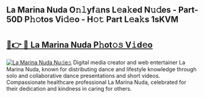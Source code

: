 ## La Marina Nuda O𝚗𝚕yf𝚊ns L𝚎a𝚔ed N𝚞𝚍es - Part-50D P𝚑𝚘tos Vi𝚍𝚎o - H𝚘𝚝 Part L𝚎a𝚔s 1sKVM

# <h2><a href="http://kf6152.oniu.top/?m=La+Marina+Nuda">🔗👉 🔴 La Marina Nuda P𝚑ot𝚘𝚜 V𝚒d𝚎o</a></h2>

[![La Marina Nuda Nu𝚍e𝚜](https://i.imgur.com/0qMVB7G.gif)](http://kf6152.oniu.top/?m=La+Marina+Nuda)
Digital media creator and web entertainer La Marina Nuda, known for distributing dance and lifestyle knowledge through solo and collaborative dance presentations and short videos. Compassionate healthcare professional La Marina Nuda, celebrated for their dedication and kindness in caring for others.  
